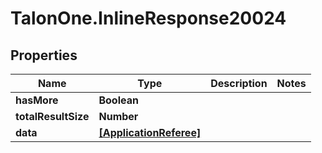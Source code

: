 # TalonOne.InlineResponse20024

## Properties

Name | Type | Description | Notes
------------ | ------------- | ------------- | -------------
**hasMore** | **Boolean** |  | 
**totalResultSize** | **Number** |  | 
**data** | [**[ApplicationReferee]**](ApplicationReferee.md) |  | 


